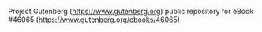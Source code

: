 Project Gutenberg (https://www.gutenberg.org) public repository for eBook #46065 (https://www.gutenberg.org/ebooks/46065)
